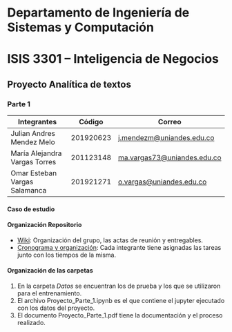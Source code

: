 # Departamento de Ingeniería de Sistemas y Computación
# ISIS 3301 – Inteligencia de  Negocios
## Proyecto Analítica de textos 
### Parte 1

|Integrantes|Código|Correo|
|----|----|----|
|Julian Andres Mendez Melo|201920623|j.mendezm@uniandes.edu.co|
|María Alejandra Vargas Torres|201123148|ma.vargas73@uniandes.edu.co|
|Omar Esteban Vargas Salamanca|201921271|o.vargas@uniandes.edu.co|

#### Caso de estudio 
#### Organización Repositorio
- [Wiki](https://github.com/Uniandes-byte/ProyectoUno/wiki): Organización del grupo, las actas de reunión y entregables.
- [Cronograma y organización](https://github.com/users/Uniandes-byte/projects/1): Cada integrante tiene asignadas las tareas junto con los tiempos de la misma. 

#### Organización de las carpetas 
1. En la carpeta *Datos* se encuentran los de prueba y los que se utilizaron para el entrenamiento. 
2. El archivo Proyecto_Parte_1.ipynb es el que contiene el jupyter ejecutado con los datos del proyecto. 
3. El documento Proyecto_Parte_1.pdf tiene la documentación y el proceso realizado.

